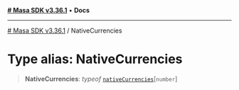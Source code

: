 [**# Masa SDK v3.36.1**](../README.md) • **Docs**

***

[# Masa SDK v3.36.1](../globals.md) / NativeCurrencies

# Type alias: NativeCurrencies

> **NativeCurrencies**: *typeof* [`nativeCurrencies`](../variables/nativeCurrencies.md)\[`number`\]
